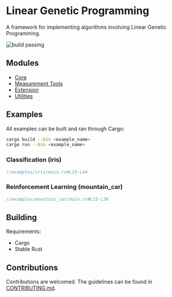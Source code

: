 # Linear Genetic Programming

A framework for implementing algorithms involving Linear Genetic Programming.

![build passing](https://github.com/urmzd/linear-genetic-programming/actions/workflows/develop.yml/badge.svg)

## Modules

-   [Core](src/core/)
-   [Measurement Tools](src/measure/)
-   [Extension](src/extensions/)
-   [Utilities](src/utils/)

## Examples

All examples can be built and ran through Cargo:

```bash
cargo build --bin <example_name>
cargo run --bin <example_name>
```

### Classification (iris)

```rust
//examples/iris/main.rs#L19-L44
```

### Reinforcement Learning (mountain_car)

```rust
//examples/mountain_car/main.rs#L15-L36
```

## Building

Requirements:

-   Cargo
-   Stable Rust

## Contributions

Contributions are welcomed. The guidelines can be found in [CONTRIBUTING.md](./CONTRIBUTING.md).

